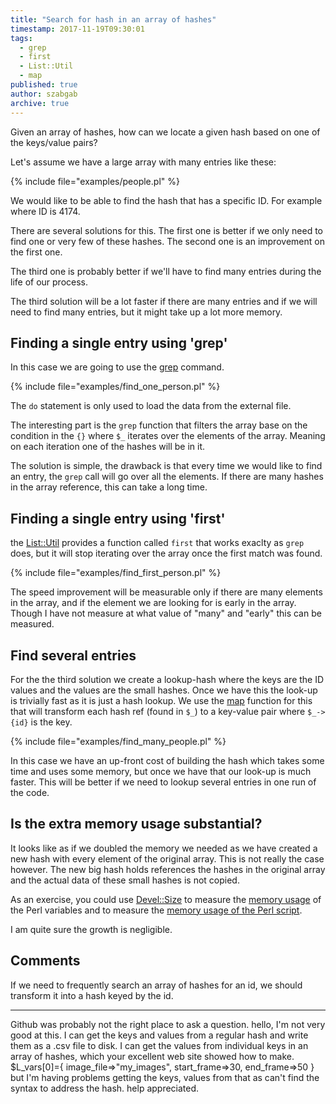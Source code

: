 ```yaml
---
title: "Search for hash in an array of hashes"
timestamp: 2017-11-19T09:30:01
tags:
  - grep
  - first
  - List::Util
  - map
published: true
author: szabgab
archive: true
---
```



Given an array of hashes, how can we locate a given hash based on one of the keys/value
pairs?


Let's assume we have a large array with many entries like these:

{% include file="examples/people.pl" %}

We would like to be able to find the hash that has a specific ID. For example where ID is 4174.

There are several solutions for this. The first one is better if we only need to find one or 
very few of these hashes. The second one is an improvement on the first one.

The third one is probably better if we'll have to find many entries
during the life of our process.

The third solution will be a lot faster if there are many entries  and if we will need to
find many entries, but it might take up a lot more memory.


## Finding a single entry using 'grep'

In this case we are going to use the [grep](/filtering-values-with-perl-grep) command.

{% include file="examples/find_one_person.pl" %}

The `do` statement is only used to load the data from the external file.

The interesting part is the `grep` function that filters the array base on the
condition in the `{}` where `$_` iterates over the elements of the array.
Meaning on each iteration one of the hashes will be in it.

The solution is simple, the drawback is that every time we would like to find an entry,
the `grep` call will go over all the elements. If there are many hashes in the array
reference, this can take a long time.

## Finding a single entry using 'first'

the [List::Util](https://metacpan.org/pod/List::Util) provides a function
called `first` that works exaclty as `grep` does, but it will stop iterating
over the array once the first match was found.

{% include file="examples/find_first_person.pl" %}

The speed improvement will be measurable only if there are many elements in the array,
and if the element we are looking for is early in the array.
Though I have not measure at what value of "many" and "early" this can be measured.


## Find several entries

For the the third solution we create a lookup-hash where the keys are the ID values
and the values are the small hashes. Once we have this the look-up is trivially fast
as it is just a hash lookup. We use the [map](/transforming-a-perl-array-using-map) function for this that will transform each hash ref (found in `$_`) to
a key-value pair where `$_->{id}` is the key.

{% include file="examples/find_many_people.pl" %}

In this case we have an up-front cost of building the hash which takes some time and uses
some memory, but once we have that our look-up is much faster.
This will be better if we need to lookup several entries in one run of the code.


## Is the extra memory usage substantial?

It looks like as if we doubled the memory we needed as we have created a new hash with every
element of the original array. This is not really the case however. The new big hash holds
references the hashes in the original array and the actual data of these small hashes
is not copied.

As an exercise, you could use [Devel::Size](href://metacpan.org/pod/Devel::Size)
to measure the [memory usage](/how-much-memory-do-perl-variables-use)
of the Perl variables and to measure the [memory usage of the Perl script](/how-much-memory-does-the-perl-application-use).

I am quite sure the growth is negligible.


## Comments

If we need to frequently search an array of hashes for an id, we should transform it into a hash keyed by the id.

<hr>

Github was probably not the right place to ask a question.
hello, I'm not very good at this. I can get the keys and values from a regular hash and write them as a .csv file to disk.
I can get the values from individual keys in an array of hashes, which your excellent web site showed how to make.
$L_vars[0]={
image_file=>"my_images",
start_frame=>30,
end_frame=>50
}
but I'm having problems getting the keys, values from that as can't find the syntax to address the hash.
help appreciated.

